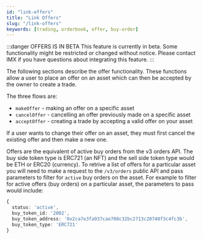 ```yaml
---
id: "link-offers"
title: "Link Offers"
slug: "/link-offers"
keywords: [trading, orderbook, offer, buy-order]
---
```


:::danger OFFERS IS IN BETA 
This feature is currently in beta. Some functionality might be restricted or changed without notice. Please contact IMX if you have questions about integrating this feature.
:::

The following sections describe the offer functionality. These functions allow a user to place an offer on an asset which can then be accepted by the owner to create a trade.

The three flows are:
* `makeOffer` - making an offer on a specific asset
* `cancelOffer` - cancelling an offer previously made on a specific asset
* `acceptOffer` - creating a trade by accepting a valid offer on your asset

If a user wants to change their offer on an asset, they must first cancel the existing offer and then make a new one.

Offers are the equivalent of active buy orders from the v3 orders API. The buy side token type is ERC721 (an NFT) and the sell side token type would be ETH or ERC20 (currency). To retrive a list of offers for a particular asset you will need to make a request to the `/v3/orders` public API and pass parameters to filter for `active` buy orders on the asset. For example to filter for active offers (buy orders) on a particular asset, the parameters to pass would include:

```typescript
{
  status: 'active',
  buy_token_id: '2002',
  buy_token_address: '0x2ca7e3fa937cae708c32bc2713c20740f3c4fc3b',
  buy_token_type: 'ERC721'
}
```
